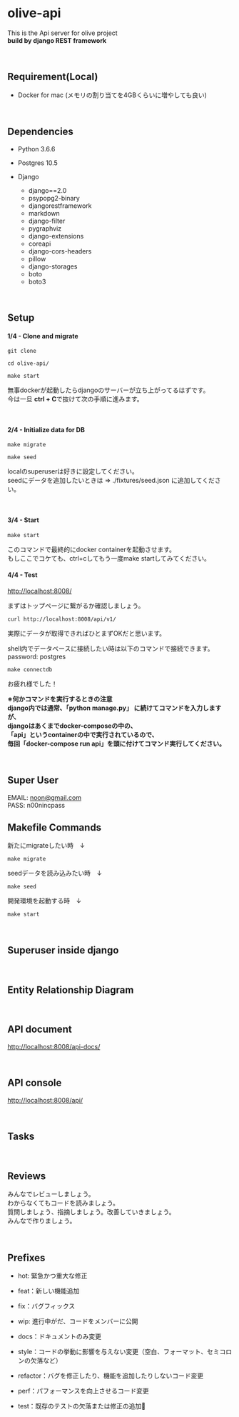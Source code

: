 # olive-api
This is the Api server for olive project  
**build by django REST framework**

<img src="http://zett.work/d_is_silent.gif" alt="" />
<br /><br />

## Requirement(Local)
- Docker for mac (メモリの割り当てを4GBくらいに増やしても良い)

<br />

## Dependencies
- Python 3.6.6
- Postgres 10.5

- Django
    - django==2.0
    - psypopg2-binary
    - djangorestframework
    - markdown
    - django-filter
    - pygraphviz
    - django-extensions
    - coreapi
    - django-cors-headers
    - pillow
    - django-storages
    - boto
    - boto3

<br />

## Setup 
#### 1/4 - Clone and migrate
```terminal
git clone 

cd olive-api/

make start
```
無事dockerが起動したらdjangoのサーバーが立ち上がってるはずです。  
今は一旦 **ctrl + C**で抜けて次の手順に進みます。


<br />

#### 2/4 - Initialize data for DB
```terminal
make migrate

make seed
```
localのsuperuserは好きに設定してください。  
seedにデータを追加したいときは => ./fixtures/seed.json に追加してください。

<br />

#### 3/4 - Start
```terminal
make start
```
このコマンドで最終的にdocker containerを起動させます。  
もしここでコケても、ctrl+cしてもう一度make startしてみてください。
<br>

#### 4/4 - Test

<a href src="http://localhost:8008/">http://localhost:8008/</a>

まずはトップページに繋がるか確認しましょう。
```terminal
curl http://localhost:8008/api/v1/
```
実際にデータが取得できればひとまずOKだと思います。  

shell内でデータベースに接続したい時は以下のコマンドで接続できます。  
password: postgres
```
make connectdb
```
お疲れ様でした！

**※何かコマンドを実行するときの注意  
django内では通常、「python manage.py」 に続けてコマンドを入力しますが、  
djangoはあくまでdocker-composeの中の、  
「api」というcontainerの中で実行されているので、  
毎回「docker-compose run api」を頭に付けてコマンド実行してください。**

<br>

## Super User
EMAIL: noon@gmail.com  
PASS: n00nincpass

## Makefile Commands
新たにmigrateしたい時　↓
```
make migrate
```

seedデータを読み込みたい時　↓
```
make seed
```

開発環境を起動する時　↓
```
make start
```

<br>

## Superuser inside django


<br>

## Entity Relationship Diagram

<br>

## API document
<a href="http://localhost:8008/api-docs/">http://localhost:8008/api-docs/</a>

<br>

## API console
<a href="http://localhost:8008/api/">http://localhost:8008/api/</a>

<br> 

## Tasks


<br>

## Reviews
みんなでレビューしましょう。  
わからなくてもコードを読みましょう。  
質問しましょう、指摘しましょう。改善していきましょう。  
みんなで作りましょう。

<br>

## Prefixes
- hot: 緊急かつ重大な修正
- feat：新しい機能追加
- fix：バグフィックス
- wip: 進行中がだ、コードをメンバーに公開


- docs：ドキュメントのみ変更
- style：コードの挙動に影響を与えない変更（空白、フォーマット、セミコロンの欠落など）
- refactor：バグを修正したり、機能を追加したりしないコード変更
- perf：パフォーマンスを向上させるコード変更
- test：既存のテストの欠落または修正の追加
